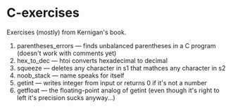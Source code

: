 # C-exercises

Exercises (mostly) from Kernigan's book.

1. parentheses_errors — finds unbalanced parentheses in a C program (doesn't work with comments yet)
2. hex_to_dec — htoi converts hexadecimal to decimal
3. squeeze — deletes any character in s1 that mathces any character in s2
4. noob_stack — name speaks for itself
5. getint — writes integer from input or returns 0 if it's not a number
5. getfloat — the floating-point analog of getint (even though it's right to left it's precision sucks anyway...)
